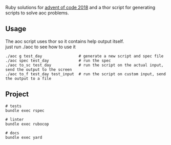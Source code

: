 Ruby solutions for [advent of code 2018](https://adventofcode.com/2018)
and a thor script for generating scripts to solve aoc problems.

## Usage

The aoc script uses thor so it contains help output itself.  
just run ./aoc to see how to use it

```
./aoc g test_day                # generate a new script and spec file
./aoc spec test_day             # run the spec
./aoc to_sc test_day            # run the script on the actual input, send the output to the screen
./aoc to_f test_day test_input  # run the script on custom input, send the output to a file
```

## Project

```
# tests
bundle exec rspec

# linter
bundle exec rubocop

# docs
bundle exec yard
```
